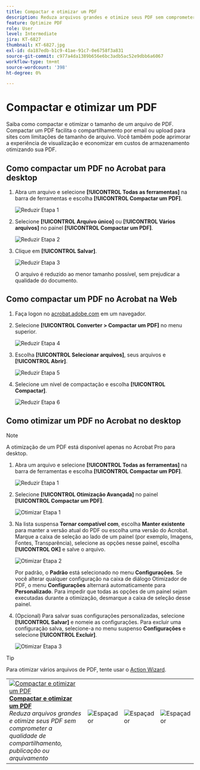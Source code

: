 ```yaml
---
title: Compactar e otimizar um PDF
description: Reduza arquivos grandes e otimize seus PDF sem comprometer a qualidade de compartilhamento, publicação ou arquivamento
feature: Optimize PDF
role: User
level: Intermediate
jira: KT-6827
thumbnail: KT-6827.jpg
exl-id: da187edb-b1c9-41ae-91c7-0e6758f3a831
source-git-commit: c977a4da1389b656e6bc3adb5ac52e9dbb6a6067
workflow-type: tm+mt
source-wordcount: '398'
ht-degree: 0%

---
```


# Compactar e otimizar um PDF

Saiba como compactar e otimizar o tamanho de um arquivo de PDF. Compactar um PDF facilita o compartilhamento por email ou upload para sites com limitações de tamanho de arquivo. Você também pode aprimorar a experiência de visualização e economizar em custos de armazenamento otimizando sua PDF.

## Como compactar um PDF no Acrobat para desktop

1. Abra um arquivo e selecione **[!UICONTROL Todas as ferramentas]** na barra de ferramentas e escolha **[!UICONTROL Compactar um PDF]**.

   ![Reduzir Etapa 1](../assets/Reduce_1.png)

1. Selecione **[!UICONTROL Arquivo único]** ou **[!UICONTROL Vários arquivos]** no painel **[!UICONTROL Compactar um PDF]**.

   ![Reduzir Etapa 2](../assets/Reduce_2.png)

1. Clique em **[!UICONTROL Salvar]**.

   ![Reduzir Etapa 3](../assets/Reduce_3.png)

   O arquivo é reduzido ao menor tamanho possível, sem prejudicar a qualidade do documento.


## Como compactar um PDF no Acrobat na Web

1. Faça logon no [acrobat.adobe.com](https://acrobat.adobe.com/) em um navegador.

1. Selecione **[!UICONTROL Converter > Compactar um PDF]** no menu superior.

   ![Reduzir Etapa 4](../assets/Reduce_4.png)

1. Escolha **[!UICONTROL Selecionar arquivos]**, seus arquivos e **[!UICONTROL Abrir]**.

   ![Reduzir Etapa 5](../assets/Reduce_5.png)

1. Selecione um nível de compactação e escolha **[!UICONTROL Compactar]**.

   ![Reduzir Etapa 6](../assets/Reduce_6.png)

## Como otimizar um PDF no Acrobat no desktop

>[!NOTE]
>
>A otimização de um PDF está disponível apenas no Acrobat Pro para desktop.

1. Abra um arquivo e selecione **[!UICONTROL Todas as ferramentas]** na barra de ferramentas e escolha **[!UICONTROL Compactar um PDF]**.

   ![Reduzir Etapa 1](../assets/Reduce_1.png)

1. Selecione **[!UICONTROL Otimização Avançada]** no painel **[!UICONTROL Compactar um PDF]**.

   ![Otimizar Etapa 1](../assets/Optimize_1.png)

1. Na lista suspensa **Tornar compatível com**, escolha **Manter existente** para manter a versão atual do PDF ou escolha uma versão do Acrobat. Marque a caixa de seleção ao lado de um painel (por exemplo, Imagens, Fontes, Transparência), selecione as opções nesse painel, escolha **[!UICONTROL OK]** e salve o arquivo.

   ![Otimizar Etapa 2](../assets/Optimize_2.png)

   Por padrão, o **Padrão** está selecionado no menu **Configurações**. Se você alterar qualquer configuração na caixa de diálogo Otimizador de PDF, o menu **Configurações** alternará automaticamente para **Personalizado**. Para impedir que todas as opções de um painel sejam executadas durante a otimização, desmarque a caixa de seleção desse painel.

1. (Opcional) Para salvar suas configurações personalizadas, selecione **[!UICONTROL Salvar]** e nomeie as configurações. Para excluir uma configuração salva, selecione-a no menu suspenso **Configurações** e selecione **[!UICONTROL Excluir]**.

   ![Otimizar Etapa 3](../assets/Optimize_3.png)

>[!TIP]
>
>Para otimizar vários arquivos de PDF, tente usar o [Action Wizard](../advanced-tasks/action.md).

<table style="table-layout:fixed">
  <td>
    <a href="reduce.md">
      <img alt="Compactar e otimizar um PDF" src="../assets/reduce.png" />
    </a>
    <div>
    <a href="reduce.md"><strong>Compactar e otimizar um PDF</strong></a>
    </div>
    <em>Reduza arquivos grandes e otimize seus PDF sem comprometer a qualidade de compartilhamento, publicação ou arquivamento</em>
    <br>
  </td>
  <td>
        <img alt="Espaçador" src="../assets/Whitespacer.png" />
        <div>
        <br>
      </td>
    <td>
        <img alt="Espaçador" src="../assets/Whitespacer.png" />
        <div>
        <br>
    </td>
    <td>
        <img alt="Espaçador" src="../assets/Whitespacer.png" />
        <div>
        <br>
    </td>
</tr>
</table>